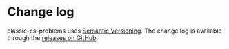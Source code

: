 # Change log

classic-cs-problems uses [Semantic Versioning][].
The change log is available through the [releases on GitHub][].

[Semantic Versioning]: http://semver.org/spec/v2.0.0.html
[releases on GitHub]: https://github.com/chenyulue/classic-cs-problems/releases
